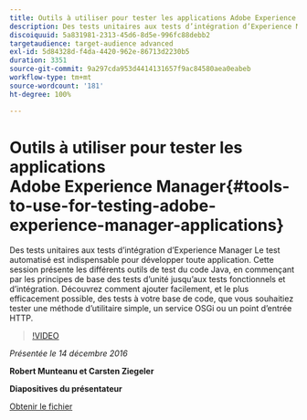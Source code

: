```yaml
---
title: Outils à utiliser pour tester les applications Adobe Experience Manager
description: Des tests unitaires aux tests d’intégration d’Experience Manager Le test automatisé est indispensable pour développer toute application. Cette session présente les différents outils de test du code Java, en commençant par les principes de base des tests d’unité jusqu’aux tests fonctionnels et d’intégration. Découvrez comment ajouter facilement, et le plus efficacement possible, des tests à votre base de code, que vous souhaitiez tester une méthode d’utilitaire simple, un service OSGi ou un point d’entrée HTTP.
discoiquuid: 5a831981-2313-45d6-8d5e-996fc88debb2
targetaudience: target-audience advanced
exl-id: 5d84328d-f4da-4420-962e-86713d2230b5
duration: 3351
source-git-commit: 9a297cda953d4414131657f9ac84580aea0eabeb
workflow-type: tm+mt
source-wordcount: '181'
ht-degree: 100%

---
```


# Outils à utiliser pour tester les applications Adobe Experience Manager{#tools-to-use-for-testing-adobe-experience-manager-applications}

Des tests unitaires aux tests d’intégration d’Experience Manager Le test automatisé est indispensable pour développer toute application. Cette session présente les différents outils de test du code Java, en commençant par les principes de base des tests d’unité jusqu’aux tests fonctionnels et d’intégration. Découvrez comment ajouter facilement, et le plus efficacement possible, des tests à votre base de code, que vous souhaitiez tester une méthode d’utilitaire simple, un service OSGi ou un point d’entrée HTTP.

>[!VIDEO](https://video.tv.adobe.com/v/19302/?quality=9)

*Présentée le 14 décembre 2016*

**Robert Munteanu et Carsten Ziegeler**

**Diapositives du présentateur**

[Obtenir le fichier](assets/aem-gems-tools-for-testing-12-14-16.pdf)
<!--
[Get back to the Overview](https://helpx.adobe.com/experience-manager/kt/eseminars/gems/aem-index.html)
-->

